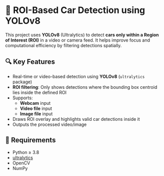 # 🚗 ROI-Based Car Detection using YOLOv8

This project uses **YOLOv8** (Ultralytics) to detect **cars only within a Region of Interest (ROI)** in a video or camera feed. It helps improve focus and computational efficiency by filtering detections spatially.



## 🔍 Key Features

- Real-time or video-based detection using **YOLOv8** (`ultralytics` package)
- **ROI filtering**: Only shows detections where the bounding box centroid lies inside the defined ROI
- Supports:
  - **Webcam** input
  - **Video file** input
  - **Image file** input
- Draws ROI overlay and highlights valid car detections inside it
- Outputs the processed video/image 



## 🧰 Requirements

- Python ≥ 3.8
- [ultralytics](https://github.com/ultralytics/ultralytics)
- OpenCV
- NumPy


